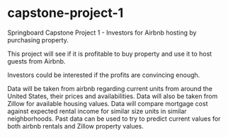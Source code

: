 # capstone-project-1
Springboard Capstone Project 1 - Investors for Airbnb hosting by purchasing property.

This project will see if it is profitable to buy property and use it to host guests from Airbnb.

Investors could be interested if the profits are convincing enough. 

Data will be taken from airbnb regarding current units from around the United States, their prices and availabilities. Data will also be taken from Zillow for available housing values. Data will compare mortgage cost against expected rental income for similar size units in similar neighborhoods.  Past data can be used to try to predict current values for both airbnb rentals and Zillow property values. 
